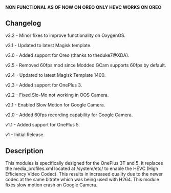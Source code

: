 #### NON FUNCTIONAL AS OF NOW ON OREO ONLY HEVC WORKS ON OREO

## Changelog
v3.2 - Minor fixes to improve functionality on OxygenOS.

v3.1 - Updated to latest Magisk template.

v3.0 - Added support for Oreo (thanks to theduke7@XDA).

v2.5 - Removed 60fps mod since Modded GCam supports 60fps by default.

v2.4 - Updated to latest Magisk Template 1400.

v2.3 - Added support for OnePlus 3.

v2.2 - Fixed Slo-Mo not working in OOS Camera.

v2.1 - Enabled Slow Motion for Google Camera.

v2.0 - Added 60fps recording capability for Google Camera.

v1.1 - Added support for OnePlus 5.

v1 - Initial Release.

## Description 
This modules is specifically designed for the OnePlus 3T and 5.
It replaces the media_profiles.xml located at /system/etc/ to enable the HEVC (High Efficiency Video Codec). This results in increased quality due to the newer codec at the same bitrate which was being used with H264.
This module fixes slow motion crash on Google Camera. 
